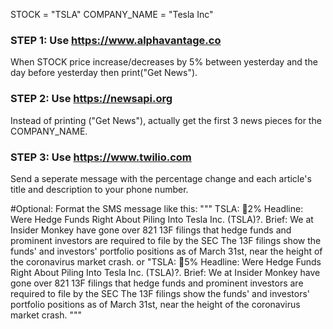 STOCK = "TSLA"
COMPANY_NAME = "Tesla Inc"

### STEP 1: Use https://www.alphavantage.co
When STOCK price increase/decreases by 5% between yesterday and the day before yesterday 
then print("Get News").

### STEP 2: Use https://newsapi.org
Instead of printing ("Get News"), actually get the first 3 news pieces for the COMPANY_NAME. 

### STEP 3: Use https://www.twilio.com
Send a seperate message with the percentage change and each article's title 
and description to your phone number. 


#Optional: Format the SMS message like this: 
"""
TSLA: 🔺2%
Headline: Were Hedge Funds Right About Piling Into Tesla Inc. (TSLA)?. 
Brief: We at Insider Monkey have gone over 821 13F filings that hedge funds and prominent investors are required to file by the SEC The 13F filings show the funds' and investors' portfolio positions as of March 31st, near the height of the coronavirus market crash.
or
"TSLA: 🔻5%
Headline: Were Hedge Funds Right About Piling Into Tesla Inc. (TSLA)?. 
Brief: We at Insider Monkey have gone over 821 13F filings that hedge funds and prominent investors are required to file by the SEC The 13F filings show the funds' and investors' portfolio positions as of March 31st, near the height of the coronavirus market crash.
"""